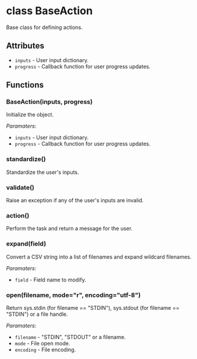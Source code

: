 # class BaseAction

Base class for defining actions.

## Attributes

* `inputs` - User input dictionary.
* `progress` - Callback function for user progress updates.

## Functions

### BaseAction(inputs, progress)

Initialize the object.

_Paramaters_:

* `inputs` - User input dictionary.
* `progress` - Callback function for user progress updates.

### standardize()

Standardize the user's inputs.

### validate()

Raise an exception if any of the user's inputs are invalid.

### action()

Perform the task and return a message for the user.

### expand(field)

Convert a CSV string into a list of filenames and expand wildcard filenames.

_Paramaters_:

* `field` - Field name to modify.

### open(filename, mode="r", encoding="utf-8")

Return sys.stdin (for filename == "STDIN"), sys.stdout (for filename == "STDIN") or a file handle.

_Paramaters_:

* `filename` - "STDIN", "STDOUT" or a filename.
* `mode` - File open mode.
* `encoding` - File encoding.
